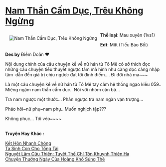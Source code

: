 <a href="https://utruyen.com/truyen/nam-than-cam-duc-treu-khong-ngung/19090/" title="Nam Thần Cấm Dục, Trêu Không Ngừng"><h1>Nam Thần Cấm Dục, Trêu Không Ngừng</h1></a><div style="display:table"><img align="right" style="float: left; padding: 10px;" src="https://utruyen.com/images/story/200x260/nam-than-cam-duc-treu-khong-ngung.jpg" alt="Nam Thần Cấm Dục, Trêu Không Ngừng"><b>Thể loại</b>: Mau xuyên (1vs1)<p></p><b>Edt</b>: Mítt (Tiểu Bảo Bối) <p></p><b>Des by</b> Điềm Doãn ♥️<p></p>Nội dung chính của câu chuyện kể về nữ hán tử Tô Mê có sở thích đọc những câu chuyện tiểu thuyết ngược tâm mà hình như càng đọc càng nhập tâm  dẫn đến giá trị chịu ngược đạt tới đỉnh điểm.... Đi đời nhà ma~~~<p></p>Là một câu chuyện kể về nữ hán tử Tô Mê tay cầm hệ thống ngạo kiều 059.. Miệng ngậm nam thần cấm dục.. Nói với nhóm cặn bã... <p></p>Tra nam ngược một thước... Phản ngược tra nam ngàn vạn trượng... <p></p>Pháo hôi~nữ phụ~nam phụ.. Muốn nghịch tập???<p></p>Không phục... Tới véo~~~~</div><p><br><b>Truyện Hay Khác :</b></p><a href="https://utruyen.com/truyen/ket-hon-nhanh-chong/18953/" alt="Kết Hôn Nhanh Chóng">Kết Hôn Nhanh Chóng</a><br/><a href="https://github.com/quanluxury/ngontinhhot/tree/master/truyenhay/19207/" alt="Ta Sinh Con Cho Tổng Tài">Ta Sinh Con Cho Tổng Tài</a><br/><a href="https://github.com/quanluxury/ngontinhhot/tree/master/truyenhay/19162/" alt="Nguyệt Lâm Cửu Thiên: Tuyệt Thế Chí Tôn Khuynh Thiên Hạ">Nguyệt Lâm Cửu Thiên: Tuyệt Thế Chí Tôn Khuynh Thiên Hạ</a><br/><a href="https://www.flickr.com/photos/184340401@N07/48819070976/" alt="Chuyện Thường Ngày Của Hoàng Khố Sủng Thê">Chuyện Thường Ngày Của Hoàng Khố Sủng Thê</a><br/>